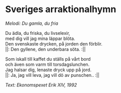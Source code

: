 # Sveriges arraktionalhymn
*Melodi: Du gamla, du fria*

Du ädla, du friska, du livselexir,  
med dig vill jag mina läppar blöta.  
Den svenskaste drycken, på jorden den förblir.  
||: Den gyllene, den underbara söta. :||  

Som iskall till kaffet du ställs på vårt bord  
och även som varm till torsdagslunchen.  
Jag halsar dig, lenaste dryck upp på jord.  
||: Ja, jag vill leva, jag vill dö av punschen.. :||  

*Text: Ekonomspexet Erik XIV, 1992*
